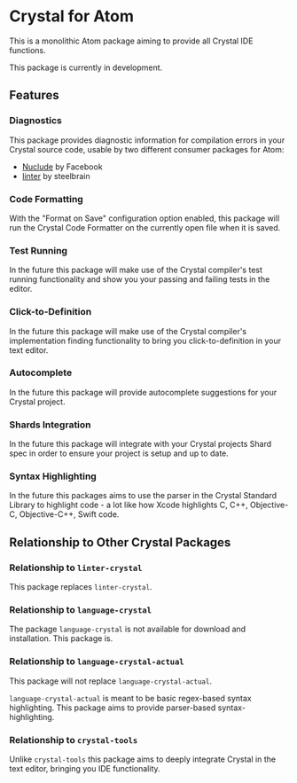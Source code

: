 # Crystal for Atom
This is a monolithic Atom package aiming to provide all Crystal IDE functions.

This package is currently in development.

## Features

### Diagnostics

This package provides diagnostic information for compilation errors in your Crystal source code, usable by two different consumer packages for Atom:

- [Nuclude](https://atom.io/packages/nuclide) by Facebook
- [linter](https://atom.io/packages/linter) by steelbrain

### Code Formatting

With the "Format on Save" configuration option enabled, this package will run the Crystal Code Formatter on the currently open file when it is saved.

### Test Running

In the future this package will make use of the Crystal compiler's test running functionality and show you your passing and failing tests in the editor.

### Click-to-Definition

In the future this package will make use of the Crystal compiler's implementation finding functionality to bring you click-to-definition in your text editor.

### Autocomplete

In the future this package will provide autocomplete suggestions for your Crystal project.

### Shards Integration

In the future this package will integrate with your Crystal projects Shard spec in order to ensure your project is setup and up to date.

### Syntax Highlighting

In the future this packages aims to use the parser in the Crystal Standard Library to highlight code - a lot like how Xcode highlights C, C++, Objective-C, Objective-C++, Swift code.

## Relationship to Other Crystal Packages

### Relationship to `linter-crystal`

This package replaces `linter-crystal`.

### Relationship to `language-crystal`

The package `language-crystal` is not available for download and installation. This package is.

### Relationship to `language-crystal-actual`

This package will not replace `language-crystal-actual`.

`language-crystal-actual` is meant to be basic regex-based syntax highlighting. This package aims to provide parser-based syntax-highlighting.


### Relationship to `crystal-tools`

Unlike `crystal-tools` this package aims to deeply integrate Crystal in the text editor, bringing you IDE functionality.

